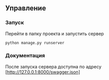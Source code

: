 ## Управление

### Запуск

Перейти в папку проекта и запустить сервер
```bash
python manage.py runserver
```

### Документация

После запуска сервера доступна по адресу [http://127.0.0.1:8000/swagger.json]
